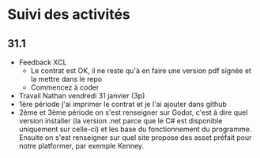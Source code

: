 # Suivi des activités

## 31.1

- Feedback XCL
    - Le contrat est OK, il ne reste qu'à en faire une version pdf signée et la mettre dans le repo
    - Commencez à coder
- Travail Nathan
vendredi 31 janvier (3p)
- 1ère période j'ai imprimer le contrat et je l'ai ajouter dans github
- 2ème et 3ème période on s'est renseigner sur Godot, c'est à dire quel version installer (la version .net parce que le C# est disponible uniquement sur celle-ci) et les base du fonctionnement du programme.
Ensuite on s'est renseigner sur quel site propose des asset préfait pour notre platformer, par exemple Kenney.
